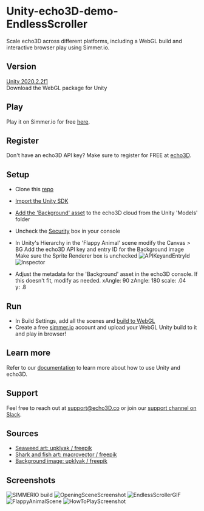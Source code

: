 # Unity-echo3D-demo-EndlessScroller
Scale echo3D across different platforms, including a WebGL build and interactive browser play using Simmer.io.

## Version
[Unity 2020.2.2f1](https://unity3d.com/get-unity/download/archive) <br>
Download the WebGL package for Unity

## Play
Play it on Simmer.io for free [here](https://simmer.io/@echobebe/endless-scroller-shark-edition).

## Register
Don't have an echo3D API key? Make sure to register for FREE at [echo3D](https://console.echo3D.co/#/auth/register).

## Setup
* Clone this [repo](https://github.com/echo3Dco/Unity-echo3D-Demo-EndlessScroller/)
* [Import the Unity SDK](https://docs.echo3d.co/unity/installation)
* [Add the 'Background' asset](https://docs.echo3D.co/quickstart/add-a-3d-model) to the echo3D cloud from the Unity 'Models' folder
* Uncheck the [Security](https://docs.echo3d.co/web-console/deliver-pages/security-page) box in your console
* In Unity's Hierarchy in the 'Flappy Animal' scene modify the Canvas > BG
  Add the echo3D API key and entry ID for the Background image
  Make sure the Sprite Renderer box is unchecked
![APIKeyandEntryId](https://user-images.githubusercontent.com/99516371/169384936-a779f128-be0c-4d69-b411-fff1e8824e33.png)
![Inspector](https://user-images.githubusercontent.com/99516371/170794953-4a9e4527-1704-4bcb-846f-553c653c5260.png)

* Adjust the metadata for the 'Background' asset in the echo3D console. If this doesn't fit, modify as needed.
  xAngle: 90
  zAngle: 180
  scale: .04
  y: .8

## Run
* In Build Settings, add all the scenes and [build to WebGL](https://docs.unity3d.com/Manual/webgl-building.html)
* Create a free [simmer.io](https://simmer.io/) account and upload your WebGL Unity build to it and play in browser!

## Learn more
Refer to our [documentation](https://docs.echo3D.co/unity/) to learn more about how to use Unity and echo3D.

## Support
Feel free to reach out at [support@echo3D.co](mailto:support@echo3D.co) or join our [support channel on Slack](https://go.echo3D.co/join). 

## Sources
* [Seaweed art: upklyak / freepik](https://www.freepik.com/free-vector/seaweed-corals-sea-plants-reef-animals_26892839.htm#query=underwater%20icons&position=17&from_view=search)
* [Shark and fish art: macrovector / freepik](https://www.freepik.com/free-vector/underwater-set-with-isolated-flat-cartoon-style-images-deep-sea-fishes-shellfish-turtles-jellyfishes-vector-illustration_26765619.htm#query=underwater%20icons&position=27&from_view=search)
* [Background image: upklyak / freepik](https://www.freepik.com/free-vector/ocean-sea-underwater-background-empty-bottom_7058927.htm#query=underwater&position=6&from_view=search)

## Screenshots
![SIMMERIO build](https://user-images.githubusercontent.com/99516371/170794986-209d27ce-3082-4d59-ace5-f760f2e485e3.png)
![OpeningSceneScreenshot](https://user-images.githubusercontent.com/99516371/170794976-2823d5ce-bcd8-4487-bc89-70c1f4887b5d.png)
![EndlessScrollerGIF](https://user-images.githubusercontent.com/99516371/170795004-058e35fe-b82a-4158-bb18-e42c679a3000.gif)
![FlappyAnimalScene](https://user-images.githubusercontent.com/99516371/170795007-ee32ceef-88dd-46fe-a4d0-7e4979d9e7ed.png)
![HowToPlayScreenshot](https://user-images.githubusercontent.com/99516371/170795015-1922f5e8-e9f6-4eae-ae8a-5991b8c3638b.png)






